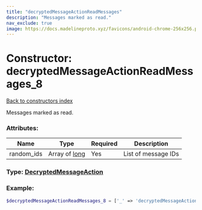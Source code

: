```yaml
---
title: "decryptedMessageActionReadMessages"
description: "Messages marked as read."
nav_exclude: true
image: https://docs.madelineproto.xyz/favicons/android-chrome-256x256.png
---
```

# Constructor: decryptedMessageActionReadMessages\_8  
[Back to constructors index](/API_docs/constructors/index.md)



Messages marked as read.

### Attributes:

| Name     |    Type       | Required | Description |
|----------|---------------|----------|-------------|
|random\_ids|Array of [long](/API_docs/types/long.md) | Yes|List of message IDs|



### Type: [DecryptedMessageAction](/API_docs/types/DecryptedMessageAction.md)


### Example:

```php
$decryptedMessageActionReadMessages_8 = ['_' => 'decryptedMessageActionReadMessages', 'random_ids' => [long, long]];
```  
